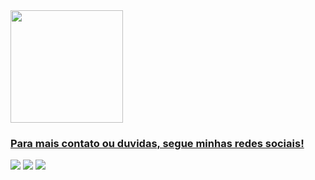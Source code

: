  <div>
   <a href="https://github.com/clayton610">
   <img height="180em" src="https://github-readme-stats.vercel.app/api?username=clayton610&show_icons=true&theme=tokyonight&include_all_commits=true&count_private=true"/>
 

 
 <br>
 
  ### Para mais contato ou duvidas, segue minhas redes sociais!
 
<div> 
 <a href="https://www.linkedin.com/in/clayton-maia-barbosa-44896b236" target="_blank"><img src="https://img.shields.io/badge/-LinkedIn-%230077B5?style=for-the-badge&logo=linkedin&logoColor=white" target="_blank"></a>
 <a href="https://discord.gg/apptUAwr"_blank"><img src="https://img.shields.io/badge/Discord-7289DA?style=for-the-badge&logo=discord&logoColor=white" target="_blank"></a> 
  <a href = "mailto:claytonmaia1994@gmail.com"><img src="https://img.shields.io/badge/-Gmail-%23333?style=for-the-badge&logo=gmail&logoColor=white" target="_blank"></a>
  
 

</div>
